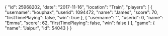 {
  "id": 25968202,
  "date": "2017-11-16",
  "location": "Train",
  "players": [
    {
      "username": "kouphax",
      "userid": 1094472,
      "name": "James",
      "score": 70,
      "firstTimePlaying": false,
      "win": true
    },
    {
      "username": "",
      "userid": 0,
      "name": "Emma",
      "score": 62,
      "firstTimePlaying": false,
      "win": false
    }
  ],
  "game": {
    "name": "Jaipur",
    "id": 54043
  }
}
